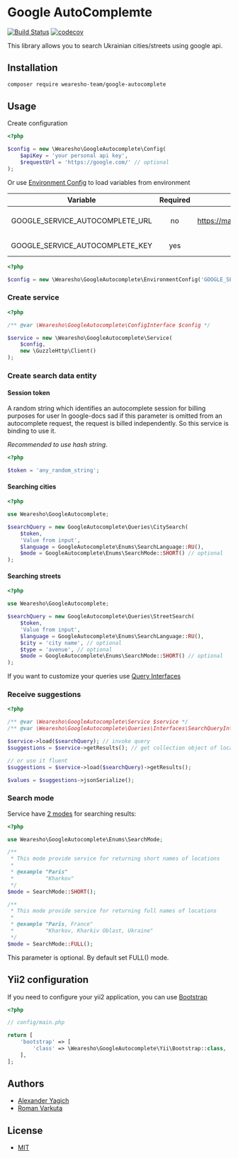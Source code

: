 # Google AutoComplemte
[![Build Status](https://travis-ci.org/wearesho-team/google-autocomplete.svg?branch=master)](https://travis-ci.org/wearesho-team/google-autocomplete)
[![codecov](https://codecov.io/gh/wearesho-team/google-autocomplete/branch/master/graph/badge.svg)](https://codecov.io/gh/wearesho-team/google-autocomplete)

This library allows you to search Ukrainian cities/streets using google api.

## Installation

```bash
composer require wearesho-team/google-autocomplete
```

## Usage

Create configuration

```php
<?php

$config = new \Wearesho\GoogleAutocomplete\Config(
    $apiKey = 'your personal api key',
    $requestUrl = 'https://google.com/' // optional
);
```

Or use [Environment Config](./src/EnvironmentConfig.php) to load variables from environment

| Variable | Required | Default value | Description |
|:-------------------------------:|:--------:|:------------------------------------------------------------:|:---------------------------------------:|
| GOOGLE_SERVICE_AUTOCOMPLETE_URL | no | https://maps.googleapis.com/maps/api/place/autocomplete/json | url for google-autocomplete-api service |
| GOOGLE_SERVICE_AUTOCOMPLETE_KEY | yes |  | your private key |

```php
<?php

$config = new \Wearesho\GoogleAutocomplete\EnvironmentConfig('GOOGLE_SERVICE_AUTOCOMPLETE');
```

### Create service

```php
<?php

/** @var \Wearesho\GoogleAutocomplete\ConfigInterface $config */

$service = new \Wearesho\GoogleAutocomplete\Service(
    $config,
    new \GuzzleHttp\Client()
);

```

### Create search data entity

#### Session token

A random string which identifies an autocomplete session for billing purposes for user
In google-docs sad if this parameter is omitted from an autocomplete request, the request is billed independently. 
So this service is binding to use it.

*Recommended to use hash string*.

```php
<?php

$token = 'any_random_string';
```

#### Searching cities
```php
<?php

use Wearesho\GoogleAutocomplete;

$searchQuery = new GoogleAutocomplete\Queries\CitySearch(
    $token,
    'Value from input',
    $language = GoogleAutocomplete\Enums\SearchLanguage::RU(),
    $mode = GoogleAutocomplete\Enums\SearchMode::SHORT() // optional
);
```

#### Searching streets
```php
<?php

use Wearesho\GoogleAutocomplete;

$searchQuery = new GoogleAutocomplete\Queries\StreetSearch(
    $token,
    'Value from input',
    $language = GoogleAutocomplete\Enums\SearchLanguage::RU(),
    $city = 'city name', // optional
    $type = 'avenue', // optional
    $mode = GoogleAutocomplete\Enums\SearchMode::SHORT() // optional
);
```

If you want to customize your queries use [Query Interfaces](./src/Queries/Interfaces)

### Receive suggestions

```php
<?php

/** @var \Wearesho\GoogleAutocomplete\Service $service */
/** @var \Wearesho\GoogleAutocomplete\Queries\Interfaces\SearchQueryInterface $searchQuery */

$service->load($searchQuery); // invoke query
$suggestions = $service->getResults(); // get collection object of locations

// or use it fluent
$suggestions = $service->load($searchQuery)->getResults();

$values = $suggestions->jsonSerialize();
```

### Search mode

Service have [2 modes](./src/Enums/SearchMode.php) for searching results:

```php
<?php

use Wearesho\GoogleAutocomplete\Enums\SearchMode;

/**
 * This mode provide service for returning short names of locations
 * 
 * @example "Paris"
 *          "Kharkov"
 */
$mode = SearchMode::SHORT();

/**
 * This mode provide service for returning full names of locations
 * 
 * @example "Paris, France"
 *          "Kharkov, Kharkiv Oblast, Ukraine"
 */
$mode = SearchMode::FULL();
```

This parameter is optional.
By default set FULL() mode.

## Yii2 configuration

If you need to configure your yii2 application, you can use [Bootstrap](./src/Yii/Bootstrap.php)

```php
<?php

// config/main.php

return [
    'bootstrap' => [
        'class' => \Wearesho\GoogleAutocomplete\Yii\Bootstrap::class,        
    ],
];
```

## Authors

- [Alexander Yagich](mailto:aleksa.yagich@gmail.com)
- [Roman Varkuta](mailto:roman.varkuta@gmail.com)

## License

- [MIT](./LICENSE)

